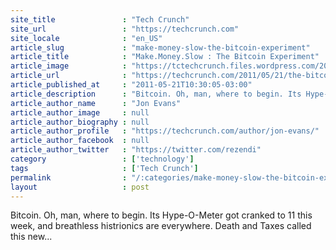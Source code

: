 ```yaml
---
site_title               : "Tech Crunch"
site_url                 : "https://techcrunch.com"
site_locale              : "en_US"
article_slug             : "make-money-slow-the-bitcoin-experiment"
article_title            : "Make.Money.Slow : The Bitcoin Experiment"
article_image            : "https://tctechcrunch.files.wordpress.com/2011/05/coins.jpg?w=764&h=400&crop=1"
article_url              : "https://techcrunch.com/2011/05/21/the-bitcoin-experiment/"
article_published_at     : "2011-05-21T10:30:05-03:00"
article_description      : "Bitcoin. Oh, man, where to begin. Its Hype-O-Meter got cranked to 11 this week, and breathless histrionics are everywhere. Death and Taxes called this new..."
article_author_name      : "Jon Evans"
article_author_image     : null
article_author_biography : null
article_author_profile   : "https://techcrunch.com/author/jon-evans/"
article_author_facebook  : null
article_author_twitter   : "https://twitter.com/rezendi"
category                 : ['technology']
tags                     : ['Tech Crunch']
permalink                : "/:categories/make-money-slow-the-bitcoin-experiment/"
layout                   : post
---
```


Bitcoin. Oh, man, where to begin. Its Hype-O-Meter got cranked to 11 this week, and breathless histrionics are everywhere. Death and Taxes called this new...
